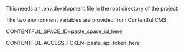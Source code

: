 This needs an .env.development file in the root directory of the project

The two environment variables are provided from Contentful CMS


CONTENTFUL_SPACE_ID=paste_space_id_here

CONTENTFUL_ACCESS_TOKEN=paste_api_token_here